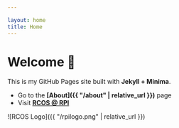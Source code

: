 ```yaml
---

layout: home
title: Home
---
```

<link rel="stylesheet" href="{{ '/styles.css' | relative_url }}">

# Welcome 👋

This is my GitHub Pages site built with **Jekyll + Minima**.

- Go to the **[About]({{ "/about" | relative_url }})** page
- Visit **[RCOS @ RPI](https://rcos.io/)** 

![RCOS Logo]({{ "/rpilogo.png" | relative_url }})


